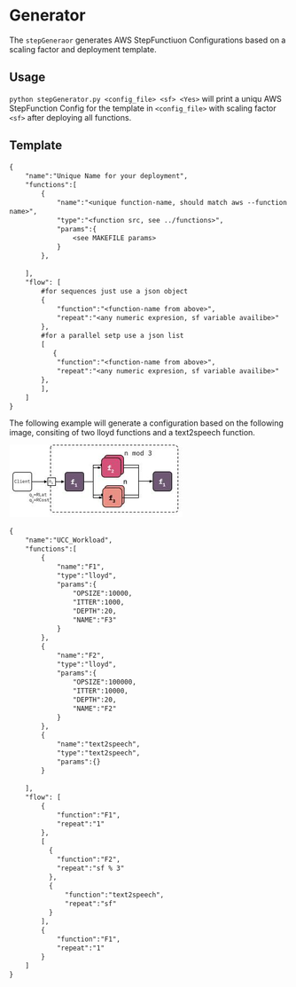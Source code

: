 # Generator
The `stepGeneraor` generates AWS StepFunctiuon Configurations based on a scaling factor and deployment template.

## Usage
`python stepGenerator.py <config_file> <sf> <Yes>` will print a uniqu AWS StepFunction Config for the template in `<config_file>` with scaling factor `<sf>` after deploying all functions.

## Template
```
{
    "name":"Unique Name for your deployment",
    "functions":[
        {
            "name":"<unique function-name, should match aws --function name>",
            "type":"<function src, see ../functions>",
            "params":{
                <see MAKEFILE params>
            }
        },
        
    ],
    "flow": [
        #for sequences just use a json object
        {
            "function":"<function-name from above>",
            "repeat":"<any numeric expresion, sf variable availibe>"
        },
        #for a parallel setp use a json list
        [
           {
            "function":"<function-name from above>",
            "repeat":"<any numeric expresion, sf variable availibe>"
        },
        ],
    ]
}
```

The following example will generate a configuration based on the following image, consiting of two lloyd functions and a text2speech function.

![Figure1](example.jpg)


``` 
{
    "name":"UCC_Workload",
    "functions":[
        {
            "name":"F1",
            "type":"lloyd",
            "params":{
                "OPSIZE":10000,
                "ITTER":1000,
                "DEPTH":20,
                "NAME":"F3"
            }
        },
        {
            "name":"F2",
            "type":"lloyd",
            "params":{
                "OPSIZE":100000,
                "ITTER":10000,
                "DEPTH":20,
                "NAME":"F2"
            }
        },
        {
            "name":"text2speech",
            "type":"text2speech",
            "params":{}
        }
        
    ],
    "flow": [
        {
            "function":"F1",
            "repeat":"1"
        },
        [
          {
            "function":"F2",
            "repeat":"sf % 3"
          },  
          {
              "function":"text2speech",
              "repeat":"sf"
          }
        ],
        {
            "function":"F1",
            "repeat":"1"
        }
    ]
}
```